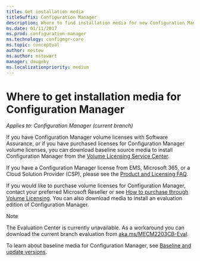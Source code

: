 ```yaml
---
title: Get installation media
titleSuffix: Configuration Manager
description: Where to find installation media for new Configuration Manager installations.
ms.date: 01/11/2017
ms.prod: configuration-manager
ms.technology: configmgr-core
ms.topic: conceptual
author: mestew
ms.author: mstewart
manager: dougeby
ms.localizationpriority: medium
---
```

# Where to get installation media for Configuration Manager

*Applies to: Configuration Manager (current branch)*

If you have Configuration Manager volume licenses with Software Assurance, or if you have purchased licenses for Configuration Manager volume licenses, you can download baseline source media to install Configuration Manager from the [Volume Licensing Service Center](https://www.microsoft.com/Licensing/servicecenter/default.aspx).

If you have a Configuration Manager license from EMS, Microsoft 365, or a Cloud Solution Provider (CSP), please see the [Product and Licensing FAQ](../../../understand/product-and-licensing-faq.yml#i-have-purchased-ems-or-microsoft-365-through-a-cloud-solution-provider--csp---do-i-have-rights-to-use-configuration-manager-).

If you would like to purchase volume licenses for Configuration Manager, contact your preferred Microsoft Reseller or see [How to purchase through Volume Licensing](https://www.microsoft.com/Licensing/how-to-buy/how-to-buy.aspx). You can also download media to install an evaluation edition of Configuration Manager.

> [!NOTE]
> The Evaluation Center is currently unavailable. As a workaround you can download the current branch evaluation from [aka.ms/MECM2203CB-Eval](https://aka.ms/MECM2203CB-Eval).<!-- 14437681 -->

To learn about baseline media for Configuration Manager, see [Baseline and update versions](../../manage/updates.md#bkmk_Baselines).
